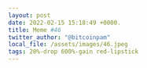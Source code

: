 ```yaml
---
layout: post
date: 2022-02-15 15:18:49 +0000.
title: Meme #46
twitter_author: "@bitcoinpam"
local_file: /assets/images/46.jpeg
tags: 20%-drop 600%-gain red-lipstick
---
```

